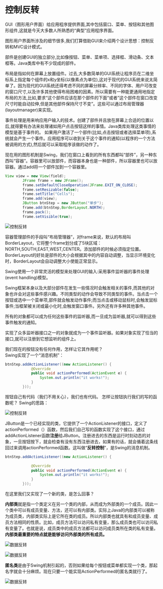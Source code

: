 ﻿# 控制反转

GUI（图形用户界面）给应用程序提供界面,其中包括窗口、菜单、按钮和其他图形组件,这就是今天大多数人所熟悉的“典型”应用程序界面。

图形用户界面所涉及的细节很多,我们打算借助GUI来介绍两个设计思想：控制反转和MVC设计模式。

部件是创建GUI的独立部分,比如像按钮、菜单、菜单项、选择框、滑动条、文本框等。Java类库中有不少现成的部件。

布局是指如何在屏幕上放置组件。过去,大多数简单的GUI系统让程序员在二维坐标系上指定每个组件的x和y坐标(以像素点为单位),这对于现代的GUI系统来说太简单了。因为现代的GUI系统还得考虑不同的屏幕分辨率、不同的字体、用户可改变的窗口尺寸,以及许多其他使得布局困难的因素。所以需要有一种能更通用地指定布局的方法,比如,要求“这个部件应该在那个部件的下面“或者”这个部件在窗口改变尺寸时能自动拉伸,但是其他部件保持尺寸不变”。这些可以通过布局管理器(layoutmanager)来实现。

事件处理是用来响应用户输入的技术。创建了部件并且放在屏幕上合适的位置以后,就得要有办法来处理诸如用户点击按钮这样的事情。Java类库处理这类事情的模型是基于事件的。 如果用户激活了一个部件(比如,点击按钮或者选择菜单项),系统就会产生一个事件。应用程序可以收到关于这个事件的通知(以程序的一个方法被调用的方式),然后就可以采取程序该做的动作了。

现在用的图形机制是Swing，我们在窗口上看到的所有东西都叫“部件”，另一种东西叫“容器”。容器里可以放部件，而容器本身也是一种部件，所以容器里也可以放容器。通过add将一个部件加到一个容器里。
`````````java
View view = new View(field);
		JFrame frame = new JFrame();
		frame.setDefaultCloseOperation(JFrame.EXIT_ON_CLOSE);
		frame.setResizable(false);
		frame.setTitle("Cells");
		frame.add(view);
		JButton btnStep = new JButton("单步");
		frame.add(btnStep,BorderLayout.NORTH);
		frame.pack();
		frame.setVisible(true);
`````````````

![控制反转][1]

容器管理部件的手段叫“布局管理器”，对frame来说，默认的布局叫BorderLayout，它将整个frame划分成了5块区域：NORTH,SOUTH,EAST,WEST,CENTER。添加部件的时候必须指定位置。BorderLayout的好处是部件的大小会根据其中的内容自动调整，当显示环境变化时，BorderLayout会自动调整大小使能正常显示。

Swing使用一个非常灵活的模型来处理GUI的输入:采用事件监听器的事件处理(event handling)模型。

Swing框架本身以及大部分部件在发生一些情况时会触发相关的事件,而其他的对象也许会对这些事件感兴趣。不同类型的动作会导致不同类型的事件。当点击一个按钮或选中一个菜单项,部件就会触发动作事件;而当点击或移动鼠标时,会触发鼠标事件;当框架被关闭或最小化时,会触发窗口事件。另外还有许多种其他事件。

所有的对象都可以成为任何这些事件的监听器,而一旦成为监听器,就可以得到这些事件触发的通知。

实现了众多监听器接口之一的对象就成为一个事件监听器。如果对象实现了恰当的接口,就可以注册到它想监听的组件上。

我们现在的按钮没有任何作用，怎样让它其作用呢？<br>
Swing实现了一个“消息机制”：
``````````java
btnStep.addActionListener((new ActionListener() {
			@Override
			public void actionPerformed(ActionEvent e) {
				System.out.println("it works!");
			}
		}));
`````````````
按钮自己有代码（我们不用关心），我们也有代码。 
怎样让按钮执行我们的写的函数呢？
Swing的思路：

![控制反转][2]

JButton是一个已经实现的类，它提供了一个ActionListener的接口，定义了actionPerformed（）函数，然后我们自己写的函数实现了这个接口，通过addActionListener函数**注册**给JButton。注册进去的东西是运行时刻动态的对象，一旦按钮按下，就会检查有没有东西注册进去，如果有的话，就会循着这条线回过来调用actionPerformed函数。这叫做“**反转控制**”，是Swing的消息机制。
`````````````java
btnStep.addActionListener((new ActionListener() {
			
			@Override
			public void actionPerformed(ActionEvent e) {
				System.out.println("it works!");
			}
		}));
````````````````
在这里我们又实现了一个新的类，是怎么回事？

**内部类**就是指一个类定义在另一个类的内部，从而成为外部类的一个成员。因此一个类中可以有成员变量、方法，还可以有内部类。实际上Java的内部类可以被称为成员类，内部类实际上是它所在类的成员。所以内部类也就具有和成员变量、成员方法相同的性质。比如，成员方法可以访问私有变量，那么成员类也可以访问私有变量了。也就是说，成员类中的成员方法都可以访问成员类所在类的私有变量。**内部类最重要的特点就是能够访问外部类的所有成员。**

![数据反转][3]

![数据反转][4]

**匿名类**是由于Swing机制引起的，否则如果给每个按钮或菜单都实现一个类，那起名字就会十分麻烦。现在只要一个能实现ActionPerformed的匿名类就行了。

![数据反转][5]


  [1]: https://github.com/LibraTang/Pics/blob/master/Java-Notes/%E6%8E%A7%E5%88%B6%E5%8F%8D%E8%BD%AC1.png
  [2]: https://github.com/LibraTang/Pics/blob/master/Java-Notes/%E6%8E%A7%E5%88%B6%E5%8F%8D%E8%BD%AC2.png
  [3]: https://github.com/LibraTang/Pics/blob/master/Java-Notes/%E6%8E%A7%E5%88%B6%E5%8F%8D%E8%BD%AC3.png
  [4]: https://github.com/LibraTang/Pics/blob/master/Java-Notes/%E6%8E%A7%E5%88%B6%E5%8F%8D%E8%BD%AC4.png
  [5]: https://github.com/LibraTang/Pics/blob/master/Java-Notes/%E6%8E%A7%E5%88%B6%E5%8F%8D%E8%BD%AC5.png
